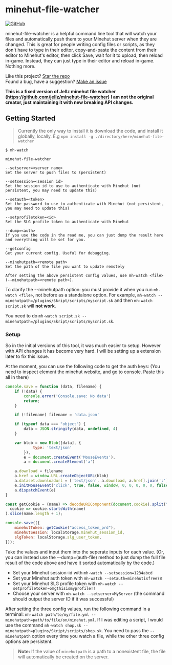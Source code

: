 # minehut-file-watcher
[![GitHub](https://img.shields.io/github/license/RayBytes/minehut-file-watcher.svg?style=flat-square)](https://github.com/RayBytes/minehut-file-watcher)

minehut-file-watcher is a helpful command line tool that will watch your files and automatically push them to your Minehut server when they are changed. This is great for people writing config files or scripts, as they don't have to type in their editor, copy-and-paste the content from their editor to Minehut's editor, then click Save, wait for it to upload, then reload in-game. Instead, they can just type in their editor and reload in-game. Nothing more.

Like this project? [Star the repo](https://github.com/RayBytes/minehut-file-watcher/stargazers)  
Found a bug, have a suggestion? [Make an issue](https://github.com/RayBytes/minehut-file-watcher/issues)  

**This is a fixed version of Jellz minehut file watcher (https://github.com/jellz/minehut-file-watcher)**
**I am not the original creator, just maintaining it with new breaking API changes.**

## Getting Started

> Currently the only way to install it is download the code, and install it globally, locally.
> E.g `npm install -g ./directory/here/minehut-file-watcher`

```
$ mh-watch

minehut-file-watcher

--setserver=<server name>
Set the server to push files to (persistent)

--setsession=<session id>
Set the session id to use to authenticate with Minehut (not persistent, you may need to update this)

--setauth=<token>
Set the password to use to authenticate with Minehut (not persistent, you may need to update this)

--setprofiletoken=<id>
Set the SLG profile token to authenticate with Minehut

--dump=<auth>
If you use the code in the read me, you can just dump the result here and everything will be set for you.

--getconfig
Get your current config. Useful for debugging.

--minehutpath=<remote path>
Set the path of the file you want to update remotely

After setting the above persistent config values, use mh-watch <file> (--minehutpath=<remote path>).
```

To clarify the --minehutpath option: you must provide it when you run `mh-watch <file>`, not before as a standalone option. For example, `mh-watch --minehutpath=/plugins/Skript/scripts/myscript.sk` and then `mh-watch script.sk` will **not work**. 

You need to do `mh-watch script.sk --minehutpath=/plugins/Skript/scripts/myscript.sk`.

### Setup

So in the initial versions of this tool, it was much easier to setup. However with API changes it has become very hard.
I will be setting up a extension later to fix this issue.

At the moment, you can use the following code to get the auth keys:
(You need to inspect element the minehut website, and go to console. Paste this all in there)

```javascript
console.save = function (data, filename) {
    if (!data) {
        console.error('Console.save: No data')
        return;
    }

    if (!filename) filename = 'data.json'

    if (typeof data === "object") {
        data = JSON.stringify(data, undefined, 4)
    }

    var blob = new Blob([data], {
            type: 'text/json'
        }),
        e = document.createEvent('MouseEvents'),
        a = document.createElement('a')

    a.download = filename
    a.href = window.URL.createObjectURL(blob)
    a.dataset.downloadurl = ['text/json', a.download, a.href].join(':')
    e.initMouseEvent('click', true, false, window, 0, 0, 0, 0, 0, false, false, false, false, 0, null)
    a.dispatchEvent(e)
}

const getCookie = (name) => decodeURIComponent(document.cookie).split("; ").find(
  cookie => cookie.startsWith(name)
).slice(name.length + 1);

console.save(({
    minehutToken: getCookie("access_token_prd"),
    minehutSession: localStorage.minehut_session_id,
    slgToken: localStorage.slg_user_token,
}));
```
Take the values and input them into the seperate inputs for each value.
(Or, you can instead use the --dump=(auth-file) method to just dump the full file result of the code above and have it sorted automatically by the code.)

- Set your Minehut session-id with `mh-watch --setsession=1234abcd`
- Set your Minehut auth token with `mh-watch --setauth=minehutisfree78`
- Set your Minehut SLG profile token with `mh-watch --setprofiletoken=omgthisismyprofile!!`
- Choose your server with `mh-watch --setserver=MyServer` (the command should output the server ID if it was successful)

After setting the three config values, run the following command in a terminal: `mh-watch path/to/my/file.yml --minehutpath=path/to/file/on/minehut.yml`. If I was editing a script, I would use the command `mh-watch shop.sk --minehutpath=plugins/Skript/scripts/shop.sk`. You need to pass the `--minehutpath` option every time you watch a file, while the other three config options are persistent.

> **Note:** If the value of `minehutpath` is a path to a nonexistent file, the file will automatically be created on the server.
